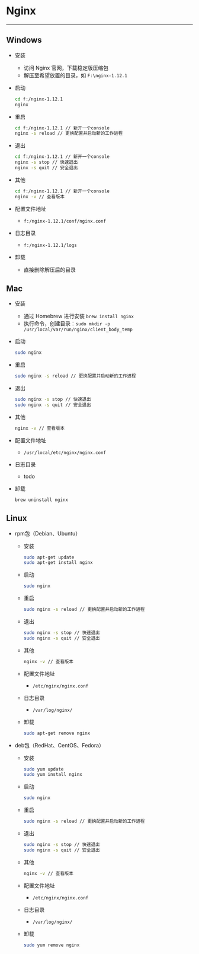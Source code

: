 # Nginx
***

## Windows
* 安装
    * 访问 Nginx 官网，下载稳定版压缩包
    * 解压至希望放置的目录，如 `F:\nginx-1.12.1`

* 启动
    ```bash
    cd f:/nginx-1.12.1
    nginx
    ```

* 重启
    ```bash
    cd f:/nginx-1.12.1 // 新开一个console
    nginx -s reload // 更换配置并启动新的工作进程
    ```

* 退出
    ```bash
    cd f:/nginx-1.12.1 // 新开一个console
    nginx -s stop // 快速退出
    nginx -s quit // 安全退出
    ```
    
* 其他
    ```bash
    cd f:/nginx-1.12.1 // 新开一个console
    nginx -v // 查看版本
    ```

* 配置文件地址
    * `f:/nginx-1.12.1/conf/nginx.conf`

* 日志目录
    * `f:/nginx-1.12.1/logs`

* 卸载
    * 直接删除解压后的目录

## Mac
* 安装
    * 通过 Homebrew 进行安装 `brew install nginx`
    * 执行命令，创建目录：`sudo mkdir -p /usr/local/var/run/nginx/client_body_temp`

* 启动
    ```bash
    sudo nginx
    ```

* 重启
    ```bash
    sudo nginx -s reload // 更换配置并启动新的工作进程
    ```

* 退出
    ```bash
    sudo nginx -s stop // 快速退出
    sudo nginx -s quit // 安全退出
    ```

* 其他
    ```bash
    nginx -v // 查看版本
    ```

* 配置文件地址
    * `/usr/local/etc/nginx/nginx.conf`

* 日志目录
    * todo

* 卸载
    ```bash
    brew uninstall nginx
    ```

## Linux
* rpm包（Debian、Ubuntu）
    * 安装
        ```bash
        sudo apt-get update
        sudo apt-get install nginx
        ```

    * 启动
        ```bash
        sudo nginx
        ```

    * 重启
        ```bash
        sudo nginx -s reload // 更换配置并启动新的工作进程
        ```

    * 退出
        ```bash
        sudo nginx -s stop // 快速退出
        sudo nginx -s quit // 安全退出
        ```

    * 其他
        ```bash
        nginx -v // 查看版本
        ```

    * 配置文件地址
        * `/etc/nginx/nginx.conf`

    * 日志目录
        * `/var/log/nginx/`

    * 卸载
        ```bash
        sudo apt-get remove nginx
        ```

* deb包（RedHat、CentOS、Fedora）
    * 安装
        ```bash
        sudo yum update
        sudo yum install nginx
        ```

    * 启动
        ```bash
        sudo nginx
        ```

    * 重启
        ```bash
        sudo nginx -s reload // 更换配置并启动新的工作进程
        ```

    * 退出
        ```bash
        sudo nginx -s stop // 快速退出
        sudo nginx -s quit // 安全退出
        ```

    * 其他
        ```bash
        nginx -v // 查看版本
        ```

    * 配置文件地址
        * `/etc/nginx/nginx.conf`

    * 日志目录
        * `/var/log/nginx/`

    * 卸载
        ```bash
        sudo yum remove nginx
        ```

